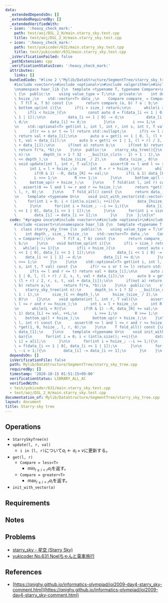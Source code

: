 ```yaml
---
data:
  _extendedDependsOn: []
  _extendedRequiredBy: []
  _extendedVerifiedWith:
  - icon: ':heavy_check_mark:'
    path: test/aoj/DSL_2_H/main.starry_sky.test.cpp
    title: test/aoj/DSL_2_H/main.starry_sky.test.cpp
  - icon: ':heavy_check_mark:'
    path: test/yukicoder/631/main.starry_sky.test.cpp
    title: test/yukicoder/631/main.starry_sky.test.cpp
  _isVerificationFailed: false
  _pathExtension: cpp
  _verificationStatusIcon: ':heavy_check_mark:'
  attributes:
    links: []
  bundledCode: "#line 2 \"Mylib/DataStructure/SegmentTree/starry_sky_tree.cpp\"\n\
    #include <vector>\n#include <optional>\n#include <algorithm>\n#include <cassert>\n\
    \nnamespace haar_lib {\n  template <typename T, typename Compare>\n  class starry_sky_tree\
    \ {\n  public:\n    using value_type = T;\n\n  private:\n    int depth_, size_,\
    \ hsize_;\n    std::vector<T> data_;\n    Compare compare_ = Compare();\n\n  \
    \  T f(T a, T b) const {\n      return compare_(a, b) ? a : b;\n    }\n\n    void\
    \ bottom_up(int i){\n      if(i > size_) return;\n\n      while(i >= 1){\n   \
    \     if(i < hsize_){\n          const auto d = f(data_[i << 1 | 0], data_[i <<\
    \ 1 | 1]);\n\n          data_[i << 1 | 0] -= d;\n          data_[i << 1 | 1] -=\
    \ d;\n          data_[i] += d;\n        }\n\n        i >>= 1;\n      }\n    }\n\
    \n    std::optional<T> get(int i, int l, int r, int s, int t, T val) const {\n\
    \      if(r <= s or t <= l) return std::nullopt;\n      if(s <= l and r <= t)\
    \ return val + data_[i];\n\n      auto a = get(i << 1 | 0, l, (l + r) / 2, s,\
    \ t, val + data_[i]);\n      auto b = get(i << 1 | 1, (l + r) / 2, r, s, t, val\
    \ + data_[i]);\n\n      if(not a) return b;\n      if(not b) return a;\n     \
    \ return f(*a, *b);\n    }\n\n  public:\n    starry_sky_tree(){}\n    starry_sky_tree(int\
    \ n):\n      depth_(n > 1 ? 32 - __builtin_clz(n - 1) + 1 : 1),\n      size_(1\
    \ << depth_),\n      hsize_(size_ / 2),\n      data_(size_, 0)\n    {}\n\n   \
    \ void update(int l, int r, T val){\n      assert(0 <= l and l <= r and r <= hsize_);\n\
    \      int L = l + hsize_;\n      int R = r + hsize_;\n\n      while(L < R){\n\
    \        if(R & 1) --R, data_[R] += val;\n        if(L & 1) data_[L] += val, ++L;\n\
    \        L >>= 1;\n        R >>= 1;\n      }\n\n      bottom_up(l + hsize_);\n\
    \      bottom_up(r + hsize_);\n    }\n\n    T fold(int l, int r) const {\n   \
    \   assert(0 <= l and l <= r and r <= hsize_);\n      return *get(1, 0, hsize_,\
    \ l, r, 0);\n    }\n\n    T fold_all() const {\n      return data_[1];\n    }\n\
    \n    template <typename U>\n    void init_with_vector(std::vector<U> &a){\n \
    \     for(int i = 0; i < (int)a.size(); ++i){\n        data_[hsize_ + i] = a[i];\n\
    \      }\n\n      for(int i = hsize_; --i >= 1;){\n        data_[i] = f(data_[i\
    \ << 1 | 0], data_[i << 1 | 1]);\n      }\n\n      for(int i = size_; --i > 1;){\n\
    \        data_[i] -= data_[i >> 1];\n      }\n    }\n  };\n}\n"
  code: "#pragma once\n#include <vector>\n#include <optional>\n#include <algorithm>\n\
    #include <cassert>\n\nnamespace haar_lib {\n  template <typename T, typename Compare>\n\
    \  class starry_sky_tree {\n  public:\n    using value_type = T;\n\n  private:\n\
    \    int depth_, size_, hsize_;\n    std::vector<T> data_;\n    Compare compare_\
    \ = Compare();\n\n    T f(T a, T b) const {\n      return compare_(a, b) ? a :\
    \ b;\n    }\n\n    void bottom_up(int i){\n      if(i > size_) return;\n\n   \
    \   while(i >= 1){\n        if(i < hsize_){\n          const auto d = f(data_[i\
    \ << 1 | 0], data_[i << 1 | 1]);\n\n          data_[i << 1 | 0] -= d;\n      \
    \    data_[i << 1 | 1] -= d;\n          data_[i] += d;\n        }\n\n        i\
    \ >>= 1;\n      }\n    }\n\n    std::optional<T> get(int i, int l, int r, int\
    \ s, int t, T val) const {\n      if(r <= s or t <= l) return std::nullopt;\n\
    \      if(s <= l and r <= t) return val + data_[i];\n\n      auto a = get(i <<\
    \ 1 | 0, l, (l + r) / 2, s, t, val + data_[i]);\n      auto b = get(i << 1 | 1,\
    \ (l + r) / 2, r, s, t, val + data_[i]);\n\n      if(not a) return b;\n      if(not\
    \ b) return a;\n      return f(*a, *b);\n    }\n\n  public:\n    starry_sky_tree(){}\n\
    \    starry_sky_tree(int n):\n      depth_(n > 1 ? 32 - __builtin_clz(n - 1) +\
    \ 1 : 1),\n      size_(1 << depth_),\n      hsize_(size_ / 2),\n      data_(size_,\
    \ 0)\n    {}\n\n    void update(int l, int r, T val){\n      assert(0 <= l and\
    \ l <= r and r <= hsize_);\n      int L = l + hsize_;\n      int R = r + hsize_;\n\
    \n      while(L < R){\n        if(R & 1) --R, data_[R] += val;\n        if(L &\
    \ 1) data_[L] += val, ++L;\n        L >>= 1;\n        R >>= 1;\n      }\n\n  \
    \    bottom_up(l + hsize_);\n      bottom_up(r + hsize_);\n    }\n\n    T fold(int\
    \ l, int r) const {\n      assert(0 <= l and l <= r and r <= hsize_);\n      return\
    \ *get(1, 0, hsize_, l, r, 0);\n    }\n\n    T fold_all() const {\n      return\
    \ data_[1];\n    }\n\n    template <typename U>\n    void init_with_vector(std::vector<U>\
    \ &a){\n      for(int i = 0; i < (int)a.size(); ++i){\n        data_[hsize_ +\
    \ i] = a[i];\n      }\n\n      for(int i = hsize_; --i >= 1;){\n        data_[i]\
    \ = f(data_[i << 1 | 0], data_[i << 1 | 1]);\n      }\n\n      for(int i = size_;\
    \ --i > 1;){\n        data_[i] -= data_[i >> 1];\n      }\n    }\n  };\n}\n"
  dependsOn: []
  isVerificationFile: false
  path: Mylib/DataStructure/SegmentTree/starry_sky_tree.cpp
  requiredBy: []
  timestamp: '2020-10-15 01:51:15+09:00'
  verificationStatus: LIBRARY_ALL_AC
  verifiedWith:
  - test/yukicoder/631/main.starry_sky.test.cpp
  - test/aoj/DSL_2_H/main.starry_sky.test.cpp
documentation_of: Mylib/DataStructure/SegmentTree/starry_sky_tree.cpp
layout: document
title: Starry-sky tree
---
```


## Operations

- `StarrySkyTree(n)`
- `update(l, r, val)`
	- `i in [l, r)`について$a_i \leftarrow a_i + v$に更新する。
- `get(l, r)`
	- `Compare = less<T>`
		- $\min_{l \le i \lt r} a_i$を返す。
	- `Compare = greater<T>`
		- $\max_{l \le i \lt r} a_i$を返す。
- `init_with_vector(a)`

## Requirements

## Notes

## Problems

- [starry_sky - 星空 (Starry Sky)](https://atcoder.jp/contests/joisc2009/tasks/joisc2009_starry_sky)
- [yukicoder No.631 Noelちゃんと電車旅行](https://yukicoder.me/problems/no/631)

## References

- [https://qnighy.github.io/informatics-olympiad/joi2009-day4-starry_sky-comment.html](https://qnighy.github.io/informatics-olympiad/joi2009-day4-starry_sky-comment.html)

